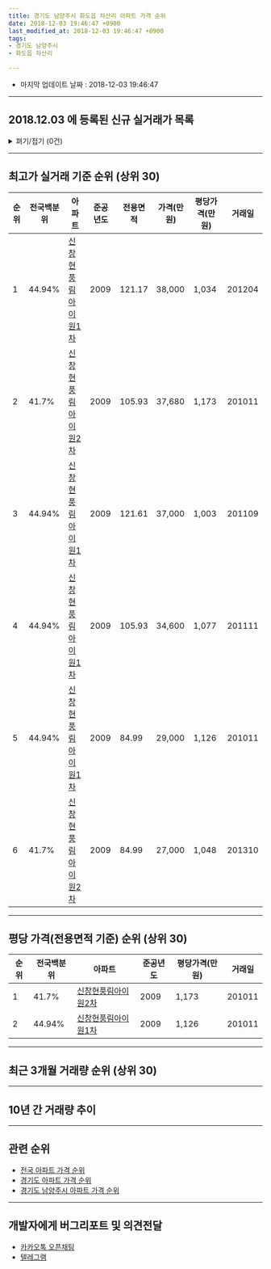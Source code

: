 ```yaml
---
title: 경기도 남양주시 화도읍 차산리 아파트 가격 순위
date: 2018-12-03 19:46:47 +0900
last_modified_at: 2018-12-03 19:46:47 +0900
tags:
- 경기도 남양주시
- 화도읍 차산리

---
```


* 마지막 업데이트 날짜 : 2018-12-03 19:46:47

---

## 2018.12.03 에 등록된 신규 실거래가 목록

<details>
<summary>펴기/접기 (0건)</summary>
<div markdown="1">

|아파트|전국백분위|준공년도|전용면적|가격(만원)|평당가격(만원)|거래일|
|---|---|---|---|---|---|---|
|없음|||||||


</div>
</details>

---

## 최고가 실거래 기준 순위 (상위 30)


|순위|전국백분위|아파트|준공년도|전용면적|가격(만원)|평당가격(만원)|거래일|
|---|---|---|---|---|---|---|---|
|1|44.94%|[신창현풍림아이원1차](https://search.naver.com/search.naver?query=%EA%B2%BD%EA%B8%B0%EB%8F%84+%EB%82%A8%EC%96%91%EC%A3%BC%EC%8B%9C+%ED%99%94%EB%8F%84%EC%9D%8D+%EC%B0%A8%EC%82%B0%EB%A6%AC+%EC%8B%A0%EC%B0%BD%ED%98%84%ED%92%8D%EB%A6%BC%EC%95%84%EC%9D%B4%EC%9B%901%EC%B0%A8)|2009|121.17|38,000|1,034|201204|
|2|41.7%|[신창현풍림아이원2차](https://search.naver.com/search.naver?query=%EA%B2%BD%EA%B8%B0%EB%8F%84+%EB%82%A8%EC%96%91%EC%A3%BC%EC%8B%9C+%ED%99%94%EB%8F%84%EC%9D%8D+%EC%B0%A8%EC%82%B0%EB%A6%AC+%EC%8B%A0%EC%B0%BD%ED%98%84%ED%92%8D%EB%A6%BC%EC%95%84%EC%9D%B4%EC%9B%902%EC%B0%A8)|2009|105.93|37,680|1,173|201011|
|3|44.94%|[신창현풍림아이원1차](https://search.naver.com/search.naver?query=%EA%B2%BD%EA%B8%B0%EB%8F%84+%EB%82%A8%EC%96%91%EC%A3%BC%EC%8B%9C+%ED%99%94%EB%8F%84%EC%9D%8D+%EC%B0%A8%EC%82%B0%EB%A6%AC+%EC%8B%A0%EC%B0%BD%ED%98%84%ED%92%8D%EB%A6%BC%EC%95%84%EC%9D%B4%EC%9B%901%EC%B0%A8)|2009|121.61|37,000|1,003|201109|
|4|44.94%|[신창현풍림아이원1차](https://search.naver.com/search.naver?query=%EA%B2%BD%EA%B8%B0%EB%8F%84+%EB%82%A8%EC%96%91%EC%A3%BC%EC%8B%9C+%ED%99%94%EB%8F%84%EC%9D%8D+%EC%B0%A8%EC%82%B0%EB%A6%AC+%EC%8B%A0%EC%B0%BD%ED%98%84%ED%92%8D%EB%A6%BC%EC%95%84%EC%9D%B4%EC%9B%901%EC%B0%A8)|2009|105.93|34,600|1,077|201111|
|5|44.94%|[신창현풍림아이원1차](https://search.naver.com/search.naver?query=%EA%B2%BD%EA%B8%B0%EB%8F%84+%EB%82%A8%EC%96%91%EC%A3%BC%EC%8B%9C+%ED%99%94%EB%8F%84%EC%9D%8D+%EC%B0%A8%EC%82%B0%EB%A6%AC+%EC%8B%A0%EC%B0%BD%ED%98%84%ED%92%8D%EB%A6%BC%EC%95%84%EC%9D%B4%EC%9B%901%EC%B0%A8)|2009|84.99|29,000|1,126|201011|
|6|41.7%|[신창현풍림아이원2차](https://search.naver.com/search.naver?query=%EA%B2%BD%EA%B8%B0%EB%8F%84+%EB%82%A8%EC%96%91%EC%A3%BC%EC%8B%9C+%ED%99%94%EB%8F%84%EC%9D%8D+%EC%B0%A8%EC%82%B0%EB%A6%AC+%EC%8B%A0%EC%B0%BD%ED%98%84%ED%92%8D%EB%A6%BC%EC%95%84%EC%9D%B4%EC%9B%902%EC%B0%A8)|2009|84.99|27,000|1,048|201310|


---

## 평당 가격(전용면적 기준) 순위 (상위 30)


|순위|전국백분위|아파트|준공년도|평당가격(만원)|거래일|
|---|---|---|---|---|---|
|1|41.7%|[신창현풍림아이원2차](https://search.naver.com/search.naver?query=%EA%B2%BD%EA%B8%B0%EB%8F%84+%EB%82%A8%EC%96%91%EC%A3%BC%EC%8B%9C+%ED%99%94%EB%8F%84%EC%9D%8D+%EC%B0%A8%EC%82%B0%EB%A6%AC+%EC%8B%A0%EC%B0%BD%ED%98%84%ED%92%8D%EB%A6%BC%EC%95%84%EC%9D%B4%EC%9B%902%EC%B0%A8)|2009|1,173|201011|
|2|44.94%|[신창현풍림아이원1차](https://search.naver.com/search.naver?query=%EA%B2%BD%EA%B8%B0%EB%8F%84+%EB%82%A8%EC%96%91%EC%A3%BC%EC%8B%9C+%ED%99%94%EB%8F%84%EC%9D%8D+%EC%B0%A8%EC%82%B0%EB%A6%AC+%EC%8B%A0%EC%B0%BD%ED%98%84%ED%92%8D%EB%A6%BC%EC%95%84%EC%9D%B4%EC%9B%901%EC%B0%A8)|2009|1,126|201011|


---

## 최근 3개월 거래량 순위 (상위 30)


<div style="width:100%;">
    <canvas id="deal_count_ranking" height="250"></canvas>
</div>


<script>
new Chart(document.getElementById("deal_count_ranking"), {
    type: 'horizontalBar',
    data: {
        labels: ['신창현풍림아이원1차', '신창현풍림아이원2차'],
        datasets: [{
            label: '실거래 수',
            data: [1, 1],
            borderColor: "rgba(255, 0, 128, 1)",
            backgroundColor: "rgba(255, 0, 128, 0.5)",
            fill: false,
        }]
    },
    options: {
        responsive: true,
        title: {
            display: true,
            text: '최근 3개월 거래량 순위'
        },
        tooltips: {
            mode: 'index',
            intersect: false,
            callbacks: {
                title: function(tooltipItems, data) {
                    return "실거래 수:";
                },
                label: function(tooltipItem, data) {
                    return data.labels[tooltipItem.index] + ": " + tooltipItem.xLabel;
                }
            }
        },
        hover: {
            mode: 'nearest',
            intersect: true
        },
        scales: {
            xAxes: [{
                display: true,
                scaleLabel: {
                    display: true,
                    labelString: '실거래 수'
                },
                ticks: {
                    suggestedMin: 0,
                }
            }],
            yAxes: [{
                display: true,
                ticks: {
                    autoSkip: false,
                    callback: function(value, index, values) {
                        if (value.length > 15)
                            return value.substr(0, 13) + "...";
                        else
                            return value;
                    }
                },
                scaleLabel: {
                    display: false,
                }
            }]
        }
    }
});

</script>


---

## 10년 간 거래량 추이


<div style="width:100%;">
    <canvas id="deal_progress" height="250"></canvas>
</div>

<script>
new Chart(document.getElementById("deal_progress"), {
    type: 'line',
    data: {
        labels: ['200812','200901','200902','200903','200904','200905','200906','200907','200908','200909','200910','200911','200912','201001','201002','201003','201004','201005','201006','201007','201008','201009','201010','201011','201012','201101','201102','201103','201104','201105','201106','201107','201108','201109','201110','201111','201112','201201','201202','201203','201204','201205','201206','201207','201208','201209','201210','201211','201212','201301','201302','201303','201304','201305','201306','201307','201308','201309','201310','201311','201312','201401','201402','201403','201404','201405','201406','201407','201408','201409','201410','201411','201412','201501','201502','201503','201504','201505','201506','201507','201508','201509','201510','201511','201512','201601','201602','201603','201604','201605','201606','201607','201608','201609','201610','201611','201612','201701','201702','201703','201704','201705','201706','201707','201708','201709','201710','201711','201712','201801','201802','201803','201804','201805','201806','201807','201808','201809','201810','201811','201812'],
        datasets: [{
            label: '실거래 수',
            pointRadius: 1,
            data: [0, 0, 0, 0, 0, 0, 0, 0, 0, 0, 0, 1, 0, 3, 1, 0, 0, 0, 1, 2, 1, 0, 1, 2, 0, 0, 0, 0, 1, 1, 3, 2, 2, 3, 0, 11, 5, 6, 2, 3, 2, 1, 7, 1, 3, 2, 4, 3, 4, 2, 3, 1, 2, 2, 2, 3, 4, 3, 7, 3, 3, 3, 7, 3, 3, 2, 6, 3, 2, 6, 5, 5, 4, 4, 5, 7, 7, 5, 7, 2, 10, 6, 5, 1, 2, 6, 4, 3, 3, 3, 1, 7, 2, 9, 3, 7, 1, 0, 2, 3, 2, 3, 6, 3, 3, 6, 2, 3, 2, 3, 6, 2, 0, 1, 3, 0, 1, 0, 2, 0, 0],
            borderColor: "rgba(255, 201, 14, 1)",
            backgroundColor: "rgba(255, 201, 14, 0.5)",
            fill: true,
        }]
    },
    options: {
        responsive: true,
        title: {
            display: true,
            text: '10년간 거래량 추이'
        },
        tooltips: {
            mode: 'index',
            intersect: false,
        },
        hover: {
            mode: 'nearest',
            intersect: true
        },
        scales: {
            xAxes: [{
                display: true,
                scaleLabel: {
                    display: true,
                    labelString: '년/월'
                }
            }],
            yAxes: [{
                display: true,
                ticks: {
                    suggestedMin: 0,
                },
                scaleLabel: {
                    display: true,
                    labelString: '실거래 수'
                }
            }]
        }
    }
});

</script>


---

## 관련 순위

- [전국 아파트 가격 순위](https://inasie.github.io/apt-ranking/전국)
- [경기도 아파트 가격 순위](https://inasie.github.io/apt-ranking/경기도)
- [경기도 남양주시 아파트 가격 순위](https://inasie.github.io/apt-ranking/경기도-남양주시)


---

## 개발자에게 버그리포트 및 의견전달

- [카카오톡 오픈채팅](https://open.kakao.com/o/gLJUAP4)
- [텔레그램](https://t.me/inasie)

